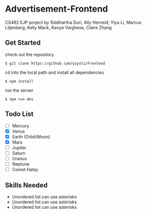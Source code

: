 # Advertisement-Frontend
CS492 EJP project by Siddhartha Duri, Ally Henreid, Yiyu Li, Marcus Liljenberg, Kelly Mack, Kavya Varghese, Claire Zhang

## Get Started
check out the repository
```
$ git clone https://github.com/yiyuli/Frontend
```
cd into the local path and install all dependencies
```
$ npm install
```
run the server
```
$ npm run dev
```

## Todo List
- [ ] Mercury
- [x] Venus
- [x] Earth (Orbit/Moon)
- [x] Mars
- [ ] Jupiter
- [ ] Saturn
- [ ] Uranus
- [ ] Neptune
- [ ] Comet Haley

## Skills Needed
* Unordered list can use asterisks
* Unordered list can use asterisks
* Unordered list can use asterisks
